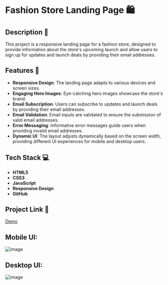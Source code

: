# Fashion Store Landing Page 🛍️

## Description 📝

This project is a responsive landing page for a fashion store, designed to provide information about the store's upcoming launch and allow users to sign up for updates and launch deals by providing their email addresses.

## Features 🚀

- **Responsive Design**: The landing page adapts to various devices and screen sizes.
- **Engaging Hero Images**: Eye-catching hero images showcase the store's brand.
- **Email Subscription**: Users can subscribe to updates and launch deals by providing their email addresses.
- **Email Validation**: Email inputs are validated to ensure the submission of valid email addresses.
- **Error Messaging**: Informative error messages guide users when providing invalid email addresses.
- **Dynamic UI**: The layout adjusts dynamically based on the screen width, providing different UI experiences for mobile and desktop users.

## Tech Stack 💻

- **HTML5**
- **CSS3**
- **JavaScript**
- **Responsive Design**
- **GitHub**

## Project Link 🔗

[Demo](https://base-apparel-coming-soon-master-umber.vercel.app/) <!-- Replace "#" with your project link -->


## Mobile UI:
![image](https://github.com/Vishwanathanselvamoorthy/base-apparel-coming-soon-master/assets/147639866/bf26c77d-622c-406f-91cc-ac9b8496383f)

## Desktop UI:
![image](https://github.com/Vishwanathanselvamoorthy/base-apparel-coming-soon-master/assets/147639866/243243fd-7554-427b-87fa-3f2447433a2b)





